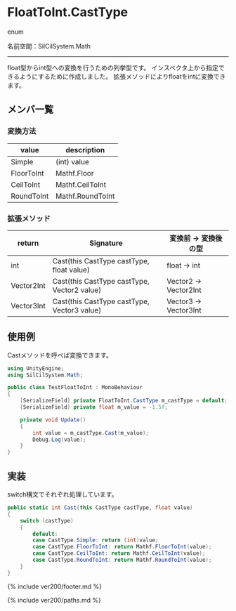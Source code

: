 # FloatToInt.CastType

enum

名前空間：SilCilSystem.Math

---

float型からint型への変換を行うための列挙型です。
インスペクタ上から指定できるようにするために作成しました。
拡張メソッドによりfloatをintに変換できます。

## メンバ一覧

### 変換方法

|value|description|
|-|-|
|Simple|(int) value|
|FloorToInt|Mathf.Floor|
|CeilToInt|Mathf.CeilToInt|
|RoundToInt|Mathf.RoundToInt|

### 拡張メソッド

|return|Signature|変換前 -> 変換後の型|
|-|-|-|
|int|Cast(this CastType castType, float value)|float -> int|
|Vector2Int|Cast(this CastType castType, Vector2 value)|Vector2 -> Vector2Int|
|Vector3Int|Cast(this CastType castType, Vector3 value)|Vector3 -> Vector3Int|

## 使用例

Castメソッドを呼べば変換できます。

```cs
using UnityEngine;
using SilCilSystem.Math;

public class TestFloatToInt : MonoBehaviour
{
    [SerializeField] private FloatToInt.CastType m_castType = default;
    [SerializeField] private float m_value = -1.5f;

    private void Update()
    {
        int value = m_castType.Cast(m_value);
        Debug.Log(value);
    }
}
```

## 実装

switch構文でそれぞれ処理しています。

```cs
public static int Cast(this CastType castType, float value)
{
    switch (castType)
    {
        default:
        case CastType.Simple: return (int)value;
        case CastType.FloorToInt: return Mathf.FloorToInt(value);
        case CastType.CeilToInt: return Mathf.CeilToInt(value);
        case CastType.RoundToInt: return Mathf.RoundToInt(value);
    }
}
```

<!--- footer --->

{% include ver200/footer.md %}

<!--- 参照 --->

{% include ver200/paths.md %}
